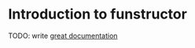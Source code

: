 # Introduction to funstructor

TODO: write [great documentation](http://jacobian.org/writing/great-documentation/what-to-write/)
